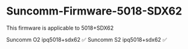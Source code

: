 # Suncomm-Firmware-5018-SDX62

This firmware is applicable to 5018+SDX62

Suncomm O2 ipq5018+sdx62 ✅
Suncomm S2 ipq5018+sdx62 ✅
